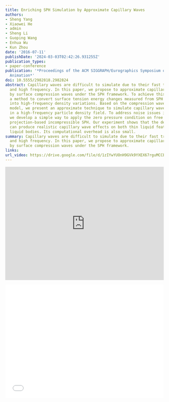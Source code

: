 ```yaml
---
title: Enriching SPH Simulation by Approximate Capillary Waves
authors:
- Sheng Yang
- Xiaowei He
- admin
- Sheng Li
- Guoping Wang
- Enhua Wu
- Kun Zhou
date: '2016-07-11'
publishDate: '2024-03-03T02:42:26.931255Z'
publication_types:
- paper-conference
publication: '*Proceedings of the ACM SIGGRAPH/Eurographics Symposium on Computer
  Animation*'
doi: 10.5555/2982818.2982824
abstract: Capillary waves are difficult to simulate due to their fast traveling speed
  and high frequency. In this paper, we propose to approximate capillary wave effects
  by surface compression waves under the SPH framework. To achieve this goal, we present
  a method to convert surface tension energy changes measured from SPH simulation
  into high-frequency density variations. Based on the compression wave propagation
  model, we present an approximate technique to simulate capillary wave propagation
  in a high-frequency particle density field. To address noise issues in wave simulation,
  we develop a simple way to apply the zero pressure condition on free surfaces in
  projection-based incompressible SPH. Our experiment shows that the developed algorithm
  can produce realistic capillary wave effects on both thin liquid features and large
  liquid bodies. Its computational overhead is also small.
summary: Capillary waves are difficult to simulate due to their fast traveling speed
  and high frequency. In this paper, we propose to approximate capillary wave effects
  by surface compression waves under the SPH framework.
links:
url_video: https://drive.google.com/file/d/1zIYwYUOnH9GVk9YXEX67rguMCCErUL3P/view
---
```


<p align="center">
<iframe width="100%" height="360" src="https://www.youtube.com/embed/0-j_QmfrrC4?si=OdUvhL-lmCqlw02-" title="YouTube video player" frameborder="0" allow="accelerometer; autoplay; clipboard-write; encrypted-media; gyroscope; picture-in-picture; web-share" allowfullscreen></iframe>
</p>
<p align="center">
<iframe width="100%" height="360" src="//player.bilibili.com/player.html?aid=382785764&bvid=BV1qZ4y1m7rL&cid=563664075&p=1" scrolling="no" border="0" frameborder="no" framespacing="0" allowfullscreen="true"> </iframe>
</p>
